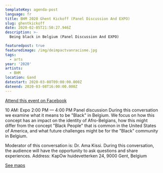 ```yaml
---
templateKey: agenda-post
language: fr
title: BHM 2020 Ghent Kickoff (Panel Discussion And EXPO)
slug: ghentkickoff
date: 2020-02-05T21:50:27.946Z
description: >-
  Being black in Belgium (Panel Discussion And EXPO)

featuredpost: true
featuredimage: /img/deimpactvanracisme.jpg
tags:
  - arts
year: '2020'
artists:
  - BHM
location: Gand
datestart: 2020-03-08T09:00:00.000Z
dateend: 2020-03-08T16:00:00.000Z
---
```

[Attend this event on Facebook](https://www.facebook.com/events/247111622984474/)

10 AM: Expo
2:00 PM — 4:00 PM Panel discussion
During this conversation we examine what it means to be "Black" in Belgium. We focus on how this concept has an impact on the identity of Afro-Belgians, how this might differ from the concept
"Black People" that is common in the United States of America, and what future challenges might be for the "Black" community in Belgium.

Moderator of this conversation is: Dr. Ama Kissi. During this conversation, the audience will have the opportunity to ask questions and share experiences.
Address: KapOw
huidevetterken 24, 9000 Gent, Belgium

[See maps](https://goo.gl/maps/Zebd7SihXioB8JS9A)

